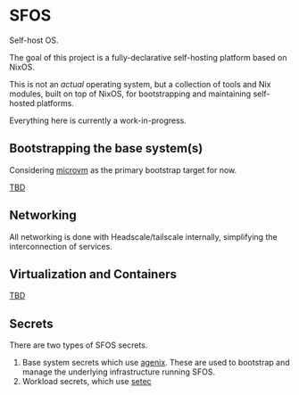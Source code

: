 # SFOS 

Self-host OS.

The goal of this project is a fully-declarative self-hosting platform based on NixOS.

This is not an _actual_ operating system, but a collection of tools and Nix modules, built on top of NixOS, for 
bootstrapping and maintaining self-hosted platforms. 

Everything here is currently a work-in-progress.


## Bootstrapping the base system(s)

Considering [microvm](https://github.com/astro/microvm.nix/) as the primary bootstrap target for now.

[TBD](#TBD)

## Networking 

All networking is done with Headscale/tailscale internally, simplifying the interconnection of services.

## Virtualization and Containers 

[TBD](#TBD)

## Secrets 

There are two types of SFOS secrets.

1. Base system secrets which use [agenix](https://github.com/ryantm/agenix). These are used to bootstrap and manage the underlying infrastructure running SFOS.
2. Workload secrets, which use [setec](https://github.com/tailscale/setec) 
